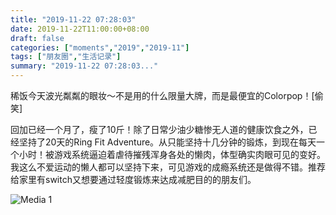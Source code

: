 ```yaml
---
title: "2019-11-22 07:28:03"
date: 2019-11-22T11:00:00+08:00
draft: false
categories: ["moments","2019","2019-11"]
tags: ["朋友圈","生活记录"]
summary: "2019-11-22 07:28:03..."
---
```


稀饭今天波光粼粼的眼妆～不是用的什么限量大牌，而是最便宜的Colorpop！[偷笑]

回加已经一个月了，瘦了10斤！除了日常少油少糖惨无人道的健康饮食之外，已经坚持了20天的Ring Fit Adventure。从只能坚持十几分钟的锻炼，到现在每天一个小时！被游戏系统逼迫着虐待摧残浑身各处的懒肉，体型确实肉眼可见的变好。我这么不爱运动的懒人都可以坚持下来，可见游戏的成瘾系统还是做得不错。推荐给家里有switch又想要通过轻度锻炼来达成减肥目的的朋友们。

![Media 1](/Moments/photos/2019-11-22/201911220728030.jpg)

